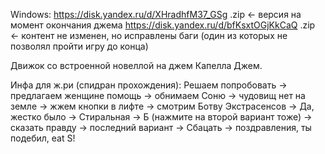 Windows:
https://disk.yandex.ru/d/XHradhfM37_GSg .zip <- версия на момент окончания джема
https://disk.yandex.ru/d/bfKsxtOGjKkCaQ .zip <- контент не изменен, но исправлены баги (один из которых не позволял пройти игру до конца)

Движок со встроенной новеллой на джем Капелла Джем.

Инфа для ж.ри (спидран прохождения):
Решаем попробовать -> предлагаем женщине помощь -> обнимаем Соню -> чудовищ нет на земле -> жжем кнопки в лифте -> смотрим Ботву Экстрасенсов -> Да, жестко было -> Стиральная -> Б (нажмите на второй вариант тоже) -> сказать правду -> последний вариант -> Сбацать -> поздравления, ты подебил, eat S!
